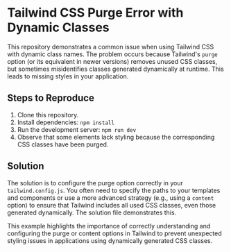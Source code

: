 # Tailwind CSS Purge Error with Dynamic Classes

This repository demonstrates a common issue when using Tailwind CSS with dynamic class names.  The problem occurs because Tailwind's `purge` option (or its equivalent in newer versions) removes unused CSS classes, but sometimes misidentifies classes generated dynamically at runtime. This leads to missing styles in your application.

## Steps to Reproduce

1. Clone this repository.
2. Install dependencies: `npm install`
3. Run the development server: `npm run dev`
4. Observe that some elements lack styling because the corresponding CSS classes have been purged.

## Solution

The solution is to configure the purge option correctly in your `tailwind.config.js`.  You often need to specify the paths to your templates and components or use a more advanced strategy (e.g., using a `content` option) to ensure that Tailwind includes all used CSS classes, even those generated dynamically.  The solution file demonstrates this.

This example highlights the importance of correctly understanding and configuring the purge or content options in Tailwind to prevent unexpected styling issues in applications using dynamically generated CSS classes.